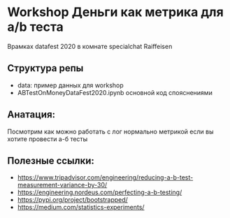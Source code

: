 # Workshop Деньги как метрика для a/b теста
Врамках datafest 2020 в комнате specialchat Raiffeisen
## Структура репы
- data: пример данных для workshop
- ABTestOnMoneyDataFest2020.ipynb основной код спояснениями

## Анатация:
Посмотрим как можно работать с лог нормально метрикой если вы хотите провести а-б тесты 

## Полезные ссылки:
* https://www.tripadvisor.com/engineering/reducing-a-b-test-measurement-variance-by-30/
* https://engineering.nordeus.com/perfecting-a-b-testing/
* https://pypi.org/project/bootstrapped/
* https://medium.com/statistics-experiments/


